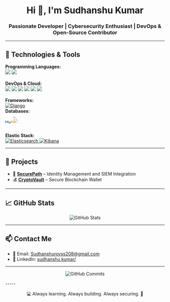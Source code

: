 <h1 align="center">Hi 👋, I'm Sudhanshu Kumar</h1>
<h3 align="center">Passionate Developer | Cybersecurity Enthusiast | DevOps & Open-Source Contributor</h3>

---

## 🔧 Technologies & Tools

<p align="center">

  <!-- Programming Languages -->
  <div>
    <strong>Programming Languages:</strong><br>
    <img src="https://img.shields.io/badge/-Python-3776AB?logo=python&logoColor=white&style=flat-square" />
    <img src="https://img.shields.io/badge/-JavaScript-F7DF1E?logo=javascript&logoColor=black&style=flat-square" />
  </div>
  <br>

  <!-- DevOps & Cloud -->
  <div>
    <strong>DevOps & Cloud:</strong><br>
    <img src="https://img.shields.io/badge/-Docker-2496ED?logo=docker&logoColor=white&style=flat-square" />
    <img src="https://img.shields.io/badge/-Kubernetes-326CE5?logo=kubernetes&logoColor=white&style=flat-square" />
    <img src="https://img.shields.io/badge/-AWS-232F3E?logo=amazon-aws&logoColor=white&style=flat-square" />
    <img src="https://img.shields.io/badge/-Azure-0078D4?logo=microsoft-azure&logoColor=white&style=flat-square" />
    <img src="https://img.shields.io/badge/-Git-F05032?logo=git&logoColor=white&style=flat-square" />
    <img src="https://img.shields.io/badge/-GitHub%20Actions-2088FF?logo=github-actions&logoColor=white&style=flat-square" />
  </div>
  <br>

  <!-- Frameworks -->
  <div>
    <strong>Frameworks:</strong><br>
    <a href="https://www.djangoproject.com/" target="_blank">
      <img src="https://cdn.worldvectorlogo.com/logos/django.svg" alt="Django" width="40" height="40" />
    </a>
  <br>

  <!-- Databases -->
  <div>
    <strong>Databases:</strong><br>
    <a href="https://www.mysql.com/" target="_blank">
      <img src="https://raw.githubusercontent.com/devicons/devicon/master/icons/mysql/mysql-original-wordmark.svg" alt="MySQL" width="40" height="40" />
    </a>
  </div>
  <br>

  <!-- Elastic Stack -->
  <div>
    <strong>Elastic Stack:</strong><br>
    <a href="https://www.elastic.co" target="_blank">
      <img src="https://www.vectorlogo.zone/logos/elastic/elastic-icon.svg" alt="Elasticsearch" width="40" height="40" />
    </a>
    <a href="https://www.elastic.co/kibana" target="_blank">
      <img src="https://www.vectorlogo.zone/logos/elasticco_kibana/elasticco_kibana-icon.svg" alt="Kibana" width="40" height="40" />
    </a>
  </div>

</p>



---

## 🚀 Projects

- 🔐 [**SecurePath**]() – Identity Management and SIEM Integration  
- 💰 [**CryptoVault**]() – Secure Blockchain Wallet

---

## 📈 GitHub Stats

<p align="center">
  <img src="https://github-readme-stats.vercel.app/api?username=Unixxxxxx&show_icons=true&theme=github_dark" alt="GitHub Stats" />
</p>

---

## 📫 Contact Me

- 📧 Email: [Sudhanshuroyss208@gmail.com](Sudhanshuroyss208@gmail.com)
- 🔗 LinkedIn: [sudhanshu kumar/](https://www.linkedin.com/in/sudhanshu-kumar-281a84204/)

---
<p align="center">
  <!-- GitHub Commits Badge -->
  <img src="https://img.shields.io/github/commits-since/<USERNAME>/<REPOSITORY>/latest?style=flat-square&label=commits&logo=github&logoColor=white" alt="GitHub Commits" />
</p>
-----

<p align="center">💻 Always learning. Always building. Always securing. 🚀</p>

